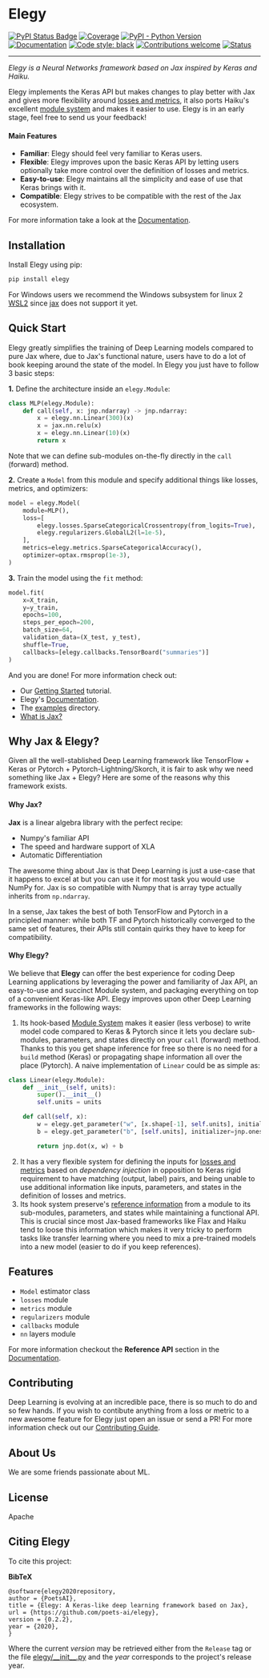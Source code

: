 # Elegy

[![PyPI Status Badge](https://badge.fury.io/py/elegy.svg)](https://pypi.org/project/elegy/)
[![Coverage](https://img.shields.io/codecov/c/github/poets-ai/elegy?color=%2334D058)](https://codecov.io/gh/poets-ai/elegy)
[![PyPI - Python Version](https://img.shields.io/pypi/pyversions/elegy)](https://pypi.org/project/elegy/)
[![Documentation](https://img.shields.io/badge/api-reference-blue.svg)](https://poets-ai.github.io/elegy/)
[![Code style: black](https://img.shields.io/badge/code%20style-black-000000.svg)](https://github.com/psf/black)
[![Contributions welcome](https://img.shields.io/badge/contributions-welcome-brightgreen.svg?style=flat)](https://github.com/poets-ai/elegy/issues)
[![Status](https://github.com/poets-ai/elegy/workflows/GitHub%20CI/badge.svg)](https://github.com/poets-ai/elegy/actions?query=workflow%3A"GitHub+CI")

-----------------

_Elegy is a Neural Networks framework based on Jax inspired by Keras and Haiku._  

Elegy implements the Keras API but makes changes to play better with Jax and gives more flexibility around [losses and metrics](https://poets-ai.github.io/elegy/guides/modules-losses-metrics/), it also ports Haiku's excellent [module system](https://poets-ai.github.io/elegy/guides/module-system/) and makes it easier to use. Elegy is in an early stage, feel free to send us your feedback!

#### Main Features

* **Familiar**: Elegy should feel very familiar to Keras users.
* **Flexible**: Elegy improves upon the basic Keras API by letting users optionally take more control over the definition of losses and metrics.
* **Easy-to-use**: Elegy maintains all the simplicity and ease of use that Keras brings with it.
* **Compatible**: Elegy strives to be compatible with the rest of the Jax ecosystem.

For more information take a look at the [Documentation](https://poets-ai.github.io/elegy).

## Installation

Install Elegy using pip:
```bash
pip install elegy
```

For Windows users we recommend the Windows subsystem for linux 2 [WSL2](https://docs.microsoft.com/es-es/windows/wsl/install-win10?redirectedfrom=MSDN) since [jax](https://github.com/google/jax/issues/438) does not support it yet.

## Quick Start
Elegy greatly simplifies the training of Deep Learning models compared to pure Jax where, due to Jax's functional nature, users have to do a lot of book keeping around the state of the model. In Elegy you just have to follow 3 basic steps:

**1.** Define the architecture inside an `elegy.Module`:
```python
class MLP(elegy.Module):
    def call(self, x: jnp.ndarray) -> jnp.ndarray:
        x = elegy.nn.Linear(300)(x)
        x = jax.nn.relu(x)
        x = elegy.nn.Linear(10)(x)
        return x
```
Note that we can define sub-modules on-the-fly directly in the `call` (forward) method.

**2.** Create a `Model` from this module and specify additional things like losses, metrics, and optimizers:
```python
model = elegy.Model(
    module=MLP(),
    loss=[
        elegy.losses.SparseCategoricalCrossentropy(from_logits=True),
        elegy.regularizers.GlobalL2(l=1e-5),
    ],
    metrics=elegy.metrics.SparseCategoricalAccuracy(),
    optimizer=optax.rmsprop(1e-3),
)
```
**3.** Train the model using the `fit` method:
```python
model.fit(
    x=X_train,
    y=y_train,
    epochs=100,
    steps_per_epoch=200,
    batch_size=64,
    validation_data=(X_test, y_test),
    shuffle=True,
    callbacks=[elegy.callbacks.TensorBoard("summaries")]
)
```

And you are done! For more information check out:


* Our [Getting Started](https://poets-ai.github.io/elegy/getting-started/) tutorial.
* Elegy's [Documentation](https://poets-ai.github.io/elegy).
* The [examples](https://github.com/poets-ai/elegy/tree/master/examples) directory.
* [What is Jax?](https://github.com/google/jax#what-is-jax)

## Why Jax & Elegy?

Given all the well-stablished Deep Learning framework like TensorFlow + Keras or Pytorch + Pytorch-Lightning/Skorch, it is fair to ask why we need something like Jax + Elegy? Here are some of the reasons why this framework exists.

#### Why Jax?

**Jax** is a linear algebra library with the perfect recipe:
* Numpy's familiar API
* The speed and hardware support of XLA
* Automatic Differentiation

The awesome thing about Jax is that Deep Learning is just a use-case that it happens to excel at but you can use it for most task you would use NumPy for. Jax is so compatible with Numpy that is array type actually inherits from `np.ndarray`.

In a sense, Jax takes the best of both TensorFlow and Pytorch in a principled manner: while both TF and Pytorch historically converged to the same set of features, their APIs still contain quirks they have to keep for compatibility.

#### Why Elegy?

We believe that **Elegy** can offer the best experience for coding Deep Learning applications by leveraging the power and familiarity of Jax API, an easy-to-use and succinct Module system, and packaging everything on top of a convenient Keras-like API. Elegy improves upon other Deep Learning frameworks in the following ways:

1. Its hook-based [Module System](https://poets-ai.github.io/elegy/guides/module-system/) makes it easier (less verbose) to write model code compared to Keras & Pytorch since it lets you declare sub-modules, parameters, and states directly on your `call` (forward) method. Thanks to this you get shape inference for free so there is no need for a `build` method (Keras) or propagating shape information all over the place (Pytorch). A naive implementation of `Linear` could be as simple as:

```python
class Linear(elegy.Module):
    def __init__(self, units):
        super().__init__()
        self.units = units

    def call(self, x):
        w = elegy.get_parameter("w", [x.shape[-1], self.units], initializer=jnp.ones)
        b = elegy.get_parameter("b", [self.units], initializer=jnp.ones)

        return jnp.dot(x, w) + b
```
2. It has a very flexible system for defining the inputs for [losses and metrics](https://poets-ai.github.io/elegy/guides/modules-losses-metrics/) based on _dependency injection_ in opposition to Keras rigid requirement to have matching (output, label) pairs, and being unable to use additional information like inputs, parameters, and states in the definition of losses and metrics. 
3. Its hook system preserve's [reference information](https://poets-ai.github.io/elegy/guides/module-system/) from a module to its sub-modules, parameters, and states while maintaining a functional API. This is crucial since most Jax-based frameworks like Flax and Haiku tend to loose this information which makes it very tricky to perform tasks like transfer learning where you need to mix a pre-trained models into a new model (easier to do if you keep references).

## Features
* `Model` estimator class
* `losses` module
* `metrics` module
* `regularizers` module
* `callbacks` module
* `nn` layers module

For more information checkout the **Reference API** section in the [Documentation](https://poets-ai.github.io/elegy).

## Contributing
Deep Learning is evolving at an incredible pace, there is so much to do and so few hands. If you wish to contibute anything from a loss or metric to a new awesome feature for Elegy just open an issue or send a PR! For more information check out our [Contributing Guide](https://poets-ai.github.io/elegy/guides/contributing).

## About Us
We are some friends passionate about ML.

## License
Apache

## Citing Elegy

To cite this project:

**BibTeX**

```
@software{elegy2020repository,
author = {PoetsAI},
title = {Elegy: A Keras-like deep learning framework based on Jax},
url = {https://github.com/poets-ai/elegy},
version = {0.2.2},
year = {2020},
}
```

Where the current *version* may be retrieved either from the `Release` tag or the file [elegy/\_\_init\_\_.py](https://github.com/poets-ai/elegy/blob/master/elegy/__init__.py) and the *year* corresponds to the project's release year.